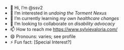 - 👋 Hi, I’m @ssv2
- 👀 I’m interested in *undoing the Torment Nexus*
- 🌱 I’m currently learning *my own healthcare changes*
- 💞️ I’m looking to collaborate on *disability advocacy* 
- 📫 How to reach me https://www.sylvievaloria.com/
- 😄 Pronouns: varies; see profile
- ⚡ Fun fact: [Special Interest?]

  
<!---
ssv2/ssv2 is a ✨ special ✨ repository because its `README.md` (this file) appears on your GitHub profile.
You can click the Preview link to take a look at your changes.
--->
<!--
Positivity Required
"too negative about startups to work"

|| or is it ||

Malicious Positivity & Abelism? 

Artificial Unintelligence should be banned.

[AI Blocker 3.1.1.1.1.0:000], license pending soon:tm:

--->
